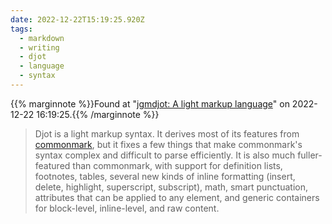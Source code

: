 ```yaml
---
date: 2022-12-22T15:19:25.920Z
tags:
  - markdown
  - writing
  - djot
  - language
  - syntax
---
```

{{% marginnote %}}Found at "[jgmdjot: A light markup language](https://github.com/jgm/djot)" on 2022-12-22 16:19:25.{{% /marginnote %}}

> Djot is a light markup syntax. It derives most of its features from [commonmark](https://spec.commonmark.org/), but it fixes a few things that make commonmark's syntax complex and difficult to parse efficiently. It is also much fuller-featured than commonmark, with support for definition lists, footnotes, tables, several new kinds of inline formatting (insert, delete, highlight, superscript, subscript), math, smart punctuation, attributes that can be applied to any element, and generic containers for block-level, inline-level, and raw content.

